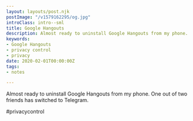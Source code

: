 ```yaml
---
layout: layouts/post.njk
postImage: "/v1579162295/og.jpg"
introClass: intro--sml
title: Google Hangouts
description: Almost ready to uninstall Google Hangouts from my phone.
keywords:
- Google Hangouts
- privacy control
- privacy
date: 2020-02-01T00:00:00Z
tags:
- notes

---
```

Almost ready to uninstall Google Hangouts from my phone. One out of two friends has switched to Telegram.

\#privacycontrol
